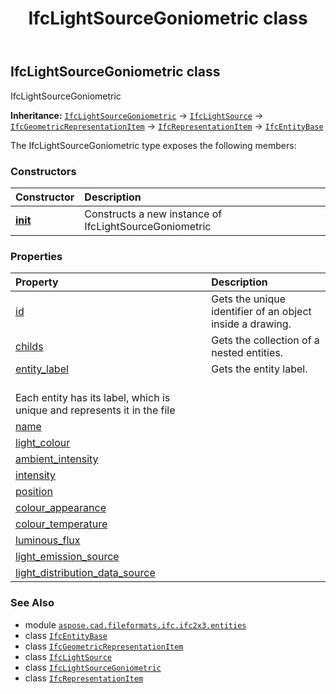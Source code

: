 ﻿---
title: IfcLightSourceGoniometric class
second_title: Aspose.CAD for Python via .NET API References
description: 
type: docs
weight: 2960
url: /python-net/aspose.cad.fileformats.ifc.ifc2x3.entities/ifclightsourcegoniometric/
is_root: false
---

## IfcLightSourceGoniometric class

IfcLightSourceGoniometric



**Inheritance:** [`IfcLightSourceGoniometric`](/cad/python-net/aspose.cad.fileformats.ifc.ifc2x3.entities/ifclightsourcegoniometric) → 
[`IfcLightSource`](/cad/python-net/aspose.cad.fileformats.ifc.ifc2x3.entities/ifclightsource) → 
[`IfcGeometricRepresentationItem`](/cad/python-net/aspose.cad.fileformats.ifc.ifc2x3.entities/ifcgeometricrepresentationitem) → 
[`IfcRepresentationItem`](/cad/python-net/aspose.cad.fileformats.ifc.ifc2x3.entities/ifcrepresentationitem) → 
[`IfcEntityBase`](/cad/python-net/aspose.cad.fileformats.ifc/ifcentitybase)



The IfcLightSourceGoniometric type exposes the following members:

### Constructors
| Constructor | Description |
| :- | :- |
| [__init__](/cad/python-net/aspose.cad.fileformats.ifc.ifc2x3.entities/ifclightsourcegoniometric/__init__/#) | Constructs a new instance of IfcLightSourceGoniometric |


### Properties
| Property | Description |
| :- | :- |
| [id](/cad/python-net/aspose.cad.fileformats.ifc.ifc2x3.entities/ifclightsourcegoniometric/id) | Gets the unique identifier of an object inside a drawing. |
| [childs](/cad/python-net/aspose.cad.fileformats.ifc.ifc2x3.entities/ifclightsourcegoniometric/childs) | Gets the collection of a nested entities. |
| [entity_label](/cad/python-net/aspose.cad.fileformats.ifc.ifc2x3.entities/ifclightsourcegoniometric/entity_label) | Gets the entity label.<br/>Each entity has its label, which is unique and represents it in the file |
| [name](/cad/python-net/aspose.cad.fileformats.ifc.ifc2x3.entities/ifclightsourcegoniometric/name) |  |
| [light_colour](/cad/python-net/aspose.cad.fileformats.ifc.ifc2x3.entities/ifclightsourcegoniometric/light_colour) |  |
| [ambient_intensity](/cad/python-net/aspose.cad.fileformats.ifc.ifc2x3.entities/ifclightsourcegoniometric/ambient_intensity) |  |
| [intensity](/cad/python-net/aspose.cad.fileformats.ifc.ifc2x3.entities/ifclightsourcegoniometric/intensity) |  |
| [position](/cad/python-net/aspose.cad.fileformats.ifc.ifc2x3.entities/ifclightsourcegoniometric/position) |  |
| [colour_appearance](/cad/python-net/aspose.cad.fileformats.ifc.ifc2x3.entities/ifclightsourcegoniometric/colour_appearance) |  |
| [colour_temperature](/cad/python-net/aspose.cad.fileformats.ifc.ifc2x3.entities/ifclightsourcegoniometric/colour_temperature) |  |
| [luminous_flux](/cad/python-net/aspose.cad.fileformats.ifc.ifc2x3.entities/ifclightsourcegoniometric/luminous_flux) |  |
| [light_emission_source](/cad/python-net/aspose.cad.fileformats.ifc.ifc2x3.entities/ifclightsourcegoniometric/light_emission_source) |  |
| [light_distribution_data_source](/cad/python-net/aspose.cad.fileformats.ifc.ifc2x3.entities/ifclightsourcegoniometric/light_distribution_data_source) |  |



### See Also
* module [`aspose.cad.fileformats.ifc.ifc2x3.entities`](..)
* class [`IfcEntityBase`](/cad/python-net/aspose.cad.fileformats.ifc/ifcentitybase)
* class [`IfcGeometricRepresentationItem`](/cad/python-net/aspose.cad.fileformats.ifc.ifc2x3.entities/ifcgeometricrepresentationitem)
* class [`IfcLightSource`](/cad/python-net/aspose.cad.fileformats.ifc.ifc2x3.entities/ifclightsource)
* class [`IfcLightSourceGoniometric`](/cad/python-net/aspose.cad.fileformats.ifc.ifc2x3.entities/ifclightsourcegoniometric)
* class [`IfcRepresentationItem`](/cad/python-net/aspose.cad.fileformats.ifc.ifc2x3.entities/ifcrepresentationitem)
